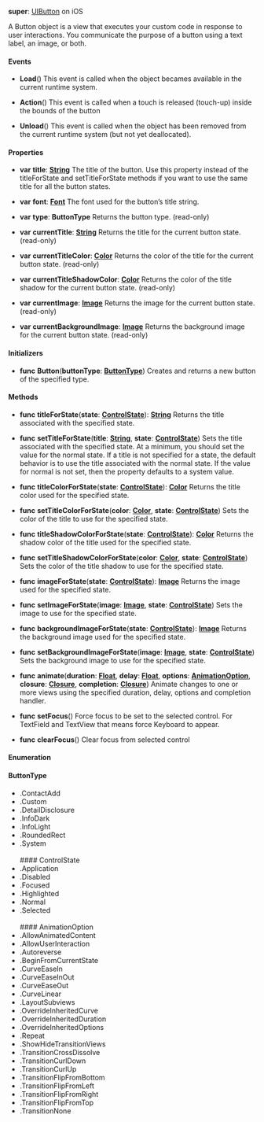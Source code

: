 **super**: [UIButton](UIButton.md) on iOS

A Button object is a view that executes your custom code in response to user interactions. You communicate the purpose of a button using a text label, an image, or both.

#### Events

* **Load**()
This event is called when the object becames available in the current runtime system.

* **Action**()
This event is called when a touch is released (touch-up) inside the bounds of the button

* **Unload**()
This event is called when the object has been removed from the current runtime system (but not yet deallocated).



#### Properties

* **var** **title**: **[String](../gravity/types.md)**
The title of the button. Use this property instead of the titleForState and setTitleForState methods if you want to use the same title for all the button states.

* **var** **font**: **[Font](font.md)**
The font used for the button’s title string.

* **var** **type**: **ButtonType**
Returns the button type. \(read-only\)

* **var** **currentTitle**: **[String](../gravity/types.md)**
Returns the title for the current button state. \(read-only\)

* **var** **currentTitleColor**: **[Color](color.md)**
Returns the color of the title for the current button state. \(read-only\)

* **var** **currentTitleShadowColor**: **[Color](color.md)**
Returns the color of the title shadow for the current button state. \(read-only\)

* **var** **currentImage**: **[Image](image.md)**
Returns the image for the current button state. \(read-only\)

* **var** **currentBackgroundImage**: **[Image](image.md)**
Returns the background image for the current button state. \(read-only\)



#### Initializers

* **func** **Button**(**buttonType**: <strong><a href="#_enum_ButtonType">ButtonType</a></strong>)
Creates and returns a new button of the specified type.



#### Methods

* **func** **titleForState**(**state**: <strong><a href="#_enum_ControlState">ControlState</a></strong>): <strong>[String](../gravity/types.md)</strong> 
Returns the title associated with the specified state.

* **func** **setTitleForState**(**title**: <strong>[String](../gravity/types.md)</strong>, **state**: <strong><a href="#_enum_ControlState">ControlState</a></strong>)
Sets the title associated with the specified state. At a minimum, you should set the value for the normal state. If a title is not specified for a state, the default behavior is to use the title associated with the normal state. If the value for normal is not set, then the property defaults to a system value.

* **func** **titleColorForState**(**state**: <strong><a href="#_enum_ControlState">ControlState</a></strong>): <strong>[Color](color.md)</strong> 
Returns the title color used for the specified state.

* **func** **setTitleColorForState**(**color**: <strong>[Color](color.md)</strong>, **state**: <strong><a href="#_enum_ControlState">ControlState</a></strong>)
Sets the color of the title to use for the specified state.

* **func** **titleShadowColorForState**(**state**: <strong><a href="#_enum_ControlState">ControlState</a></strong>): <strong>[Color](color.md)</strong> 
Returns the shadow color of the title used for the specified state.

* **func** **setTitleShadowColorForState**(**color**: <strong>[Color](color.md)</strong>, **state**: <strong><a href="#_enum_ControlState">ControlState</a></strong>)
Sets the color of the title shadow to use for the specified state.

* **func** **imageForState**(**state**: <strong><a href="#_enum_ControlState">ControlState</a></strong>): <strong>[Image](image.md)</strong> 
Returns the image used for the specified state.

* **func** **setImageForState**(**image**: <strong>[Image](image.md)</strong>, **state**: <strong><a href="#_enum_ControlState">ControlState</a></strong>)
Sets the image to use for the specified state.

* **func** **backgroundImageForState**(**state**: <strong><a href="#_enum_ControlState">ControlState</a></strong>): <strong>[Image](image.md)</strong> 
Returns the background image used for the specified state.

* **func** **setBackgroundImageForState**(**image**: <strong>[Image](image.md)</strong>, **state**: <strong><a href="#_enum_ControlState">ControlState</a></strong>)
Sets the background image to use for the specified state.

* **func** **animate**(**duration**: <strong>[Float](../gravity/types.md)</strong>, **delay**: <strong>[Float](../gravity/types.md)</strong>, **options**: <strong><a href="#_enum_AnimationOption">AnimationOption</a></strong>, **closure**: <strong>[Closure](../gravity/closures.md)</strong>, **completion**: <strong>[Closure](../gravity/closures.md)</strong>)
Animate changes to one or more views using the specified duration, delay, options and completion handler.

* **func** **setFocus**()
Force focus to be set to the selected control. For TextField and TextView that means force Keyboard to appear.

* **func** **clearFocus**()
Clear focus from selected control





#### Enumeration

#### ButtonType
 * .ContactAdd
 * .Custom
 * .DetailDisclosure
 * .InfoDark
 * .InfoLight
 * .RoundedRect
 * .System
<br><br>#### ControlState
 * .Application
 * .Disabled
 * .Focused
 * .Highlighted
 * .Normal
 * .Selected
<br><br>#### AnimationOption
 * .AllowAnimatedContent
 * .AllowUserInteraction
 * .Autoreverse
 * .BeginFromCurrentState
 * .CurveEaseIn
 * .CurveEaseInOut
 * .CurveEaseOut
 * .CurveLinear
 * .LayoutSubviews
 * .OverrideInheritedCurve
 * .OverrideInheritedDuration
 * .OverrideInheritedOptions
 * .Repeat
 * .ShowHideTransitionViews
 * .TransitionCrossDissolve
 * .TransitionCurlDown
 * .TransitionCurlUp
 * .TransitionFlipFromBottom
 * .TransitionFlipFromLeft
 * .TransitionFlipFromRight
 * .TransitionFlipFromTop
 * .TransitionNone
<br><br>

